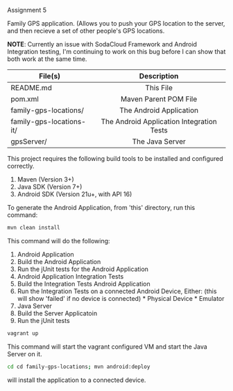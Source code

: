Assignment 5

Family GPS application. (Allows you to push your GPS location to the server, and then recieve a set of other people's GPS locations.

<b>NOTE</b>: Currently an issue with SodaCloud Framework and Android Integration testing,
 I'm continuing to work on this bug before I can show that both work at the same time.


| File(s)        | Description | 
| ------------- |:-------------:|
| README.md   | This File | 
| pom.xml   | Maven Parent POM File |
| family-gps-locations/  | The Android Application |
| family-gps-locations-it/ | The Android Application Integration Tests |
| gpsServer/ | The Java Server |

This project requires the following build tools to be installed and configured correctly.

1. Maven (Version 3+)
2. Java SDK (Version 7+)
3. Android SDK (Version 21u+, with API 16)

To generate the Android Application, from 'this' directory, run this command:
```bash
mvn clean install
``` 
This command will do the following:

1. Android Application
  1. Build the Android Application
  2. Run the jUnit tests for the Android Application
2. Android Application Integration Tests
  1. Build the Integration Tests Android Application 
  2. Run the Integration Tests on a connected Android Device, Either: (this will show 'failed' if no device is connected)
    * Physical Device
    * Emulator
3. Java Server
  1. Build the Server Applicatoin
  2. Run the jUnit tests


```bash
vagrant up
```
This command will start the vagrant configured VM and start the Java Server on it.


```bash
cd cd family-gps-locations; mvn android:deploy
```
will install the application to a connected device.
